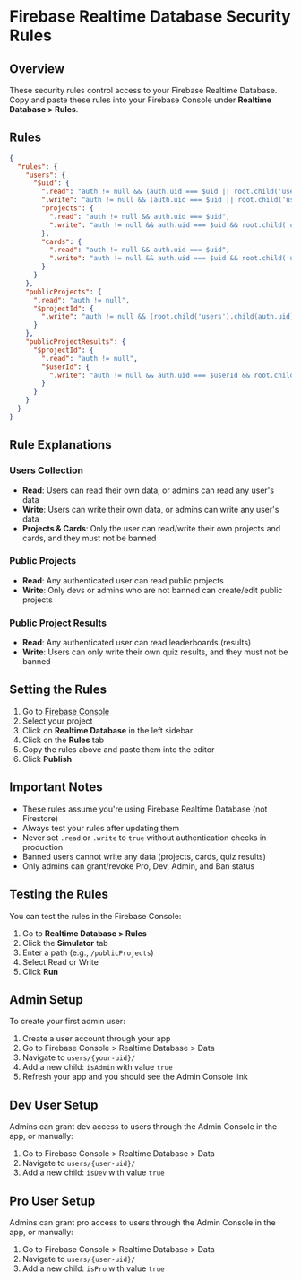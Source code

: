 # Firebase Realtime Database Security Rules

## Overview
These security rules control access to your Firebase Realtime Database. Copy and paste these rules into your Firebase Console under **Realtime Database > Rules**.

## Rules

```json
{
  "rules": {
    "users": {
      "$uid": {
        ".read": "auth != null && (auth.uid === $uid || root.child('users').child(auth.uid).child('isAdmin').val() === true)",
        ".write": "auth != null && (auth.uid === $uid || root.child('users').child(auth.uid).child('isAdmin').val() === true)",
        "projects": {
          ".read": "auth != null && auth.uid === $uid",
          ".write": "auth != null && auth.uid === $uid && root.child('users').child(auth.uid).child('isBanned').val() !== true"
        },
        "cards": {
          ".read": "auth != null && auth.uid === $uid",
          ".write": "auth != null && auth.uid === $uid && root.child('users').child(auth.uid).child('isBanned').val() !== true"
        }
      }
    },
    "publicProjects": {
      ".read": "auth != null",
      "$projectId": {
        ".write": "auth != null && (root.child('users').child(auth.uid).child('isDev').val() === true || root.child('users').child(auth.uid).child('isAdmin').val() === true) && root.child('users').child(auth.uid).child('isBanned').val() !== true"
      }
    },
    "publicProjectResults": {
      "$projectId": {
        ".read": "auth != null",
        "$userId": {
          ".write": "auth != null && auth.uid === $userId && root.child('users').child(auth.uid).child('isBanned').val() !== true"
        }
      }
    }
  }
}
```

## Rule Explanations

### Users Collection
- **Read**: Users can read their own data, or admins can read any user's data
- **Write**: Users can write their own data, or admins can write any user's data
- **Projects & Cards**: Only the user can read/write their own projects and cards, and they must not be banned

### Public Projects
- **Read**: Any authenticated user can read public projects
- **Write**: Only devs or admins who are not banned can create/edit public projects

### Public Project Results
- **Read**: Any authenticated user can read leaderboards (results)
- **Write**: Users can only write their own quiz results, and they must not be banned

## Setting the Rules

1. Go to [Firebase Console](https://console.firebase.google.com/)
2. Select your project
3. Click on **Realtime Database** in the left sidebar
4. Click on the **Rules** tab
5. Copy the rules above and paste them into the editor
6. Click **Publish**

## Important Notes

- These rules assume you're using Firebase Realtime Database (not Firestore)
- Always test your rules after updating them
- Never set `.read` or `.write` to `true` without authentication checks in production
- Banned users cannot write any data (projects, cards, quiz results)
- Only admins can grant/revoke Pro, Dev, Admin, and Ban status

## Testing the Rules

You can test the rules in the Firebase Console:
1. Go to **Realtime Database > Rules**
2. Click the **Simulator** tab
3. Enter a path (e.g., `/publicProjects`)
4. Select Read or Write
5. Click **Run**

## Admin Setup

To create your first admin user:
1. Create a user account through your app
2. Go to Firebase Console > Realtime Database > Data
3. Navigate to `users/{your-uid}/`
4. Add a new child: `isAdmin` with value `true`
5. Refresh your app and you should see the Admin Console link

## Dev User Setup

Admins can grant dev access to users through the Admin Console in the app, or manually:
1. Go to Firebase Console > Realtime Database > Data
2. Navigate to `users/{user-uid}/`
3. Add a new child: `isDev` with value `true`

## Pro User Setup

Admins can grant pro access to users through the Admin Console in the app, or manually:
1. Go to Firebase Console > Realtime Database > Data
2. Navigate to `users/{user-uid}/`
3. Add a new child: `isPro` with value `true`
